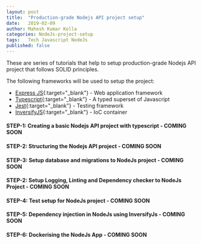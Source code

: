```yaml
---
layout: post
title:  "Production-grade Nodejs API project setup"
date:   2019-02-09
author: Mahesh Kumar Kolla
categories: NodeJs-project-setup
tags:	Tech Javascript NodeJs
published: false
---
```

These are series of tutorials that help to setup production-grade Nodejs API project that follows SOLID principles. 

The following frameworks will be used to setup the project:

* [Express JS][expressjs]{:target="_blank"} - Web application framework
* [Typescript][typescript]{:target="_blank"} - A typed superset of Javascript
* [Jest][jest]{:target="_blank"} - Testing framework
* [InversifyJS][inversifyjs]{:target="_blank"} - IoC container

#### STEP-1: Creating a basic Nodejs API project with typescript - COMING SOON
#### STEP-2: Structuring the Nodejs API project - COMING SOON
#### STEP-3: Setup database and migrations to NodeJs project - COMING SOON
#### STEP-2: Setup Logging, Linting and Dependency checker to NodeJs Project - COMING SOON
#### STEP-4: Test setup for NodeJs project - COMING SOON
#### STEP-5: Dependency injection in NodeJs using InversifyJs - COMING SOON
#### STEP-6: Dockerising the NodeJs App - COMING SOON


[expressjs]: https://expressjs.com/
[typescript]: https://www.typescriptlang.org/
[jest]: https://jestjs.io/
[inversifyjs]: http://inversify.io/
